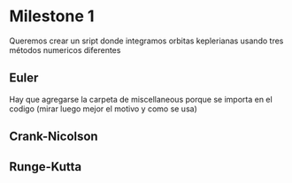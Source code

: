 # Milestone 1

Queremos crear un sript donde integramos orbitas keplerianas usando tres métodos numericos diferentes

## Euler

Hay que agregarse la carpeta de miscellaneous porque se importa en el codigo (mirar luego mejor el motivo y como se usa)

## Crank-Nicolson

## Runge-Kutta
